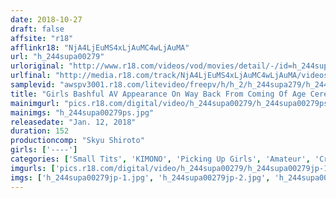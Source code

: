 ```yaml
---
date: 2018-10-27
draft: false
affsite: "r18"
afflinkr18: "NjA4LjEuMS4xLjAuMC4wLjAuMA"
url: "h_244supa00279"
urloriginal: "http://www.r18.com/videos/vod/movies/detail/-/id=h_244supa00279"
urlfinal: "http://media.r18.com/track/NjA4LjEuMS4xLjAuMC4wLjAuMA/videos/vod/movies/detail/-/id=h_244supa00279"
samplevid: "awspv3001.r18.com/litevideo/freepv/h/h_2/h_244supa279/h_244supa279_dmb_w.mp4"
title: "Girls Bashful AV Appearance On Way Back From Coming Of Age Ceremony"
mainimgurl: "pics.r18.com/digital/video/h_244supa00279/h_244supa00279ps.jpg"
mainimgs: "h_244supa00279ps.jpg"
releasedate: "Jan. 12, 2018"
duration: 152
productioncomp: "Skyu Shiroto"
girls: ['----']
categories: ['Small Tits', 'KIMONO', 'Picking Up Girls', 'Amateur', 'Creampie', 'Hi-Def']
imgurls: ['pics.r18.com/digital/video/h_244supa00279/h_244supa00279jp-1.jpg', 'pics.r18.com/digital/video/h_244supa00279/h_244supa00279jp-2.jpg', 'pics.r18.com/digital/video/h_244supa00279/h_244supa00279jp-3.jpg', 'pics.r18.com/digital/video/h_244supa00279/h_244supa00279jp-4.jpg', 'pics.r18.com/digital/video/h_244supa00279/h_244supa00279jp-5.jpg', 'pics.r18.com/digital/video/h_244supa00279/h_244supa00279jp-6.jpg', 'pics.r18.com/digital/video/h_244supa00279/h_244supa00279jp-7.jpg', 'pics.r18.com/digital/video/h_244supa00279/h_244supa00279jp-8.jpg', 'pics.r18.com/digital/video/h_244supa00279/h_244supa00279jp-9.jpg', 'pics.r18.com/digital/video/h_244supa00279/h_244supa00279jp-10.jpg', 'pics.r18.com/digital/video/h_244supa00279/h_244supa00279jp-11.jpg', 'pics.r18.com/digital/video/h_244supa00279/h_244supa00279jp-12.jpg', 'pics.r18.com/digital/video/h_244supa00279/h_244supa00279jp-13.jpg', 'pics.r18.com/digital/video/h_244supa00279/h_244supa00279jp-14.jpg', 'pics.r18.com/digital/video/h_244supa00279/h_244supa00279jp-15.jpg', 'pics.r18.com/digital/video/h_244supa00279/h_244supa00279jp-16.jpg', 'pics.r18.com/digital/video/h_244supa00279/h_244supa00279jp-17.jpg', 'pics.r18.com/digital/video/h_244supa00279/h_244supa00279jp-18.jpg', 'pics.r18.com/digital/video/h_244supa00279/h_244supa00279jp-19.jpg', 'pics.r18.com/digital/video/h_244supa00279/h_244supa00279jp-20.jpg']
imgs: ['h_244supa00279jp-1.jpg', 'h_244supa00279jp-2.jpg', 'h_244supa00279jp-3.jpg', 'h_244supa00279jp-4.jpg', 'h_244supa00279jp-5.jpg', 'h_244supa00279jp-6.jpg', 'h_244supa00279jp-7.jpg', 'h_244supa00279jp-8.jpg', 'h_244supa00279jp-9.jpg', 'h_244supa00279jp-10.jpg', 'h_244supa00279jp-11.jpg', 'h_244supa00279jp-12.jpg', 'h_244supa00279jp-13.jpg', 'h_244supa00279jp-14.jpg', 'h_244supa00279jp-15.jpg', 'h_244supa00279jp-16.jpg', 'h_244supa00279jp-17.jpg', 'h_244supa00279jp-18.jpg', 'h_244supa00279jp-19.jpg', 'h_244supa00279jp-20.jpg']
---
```

